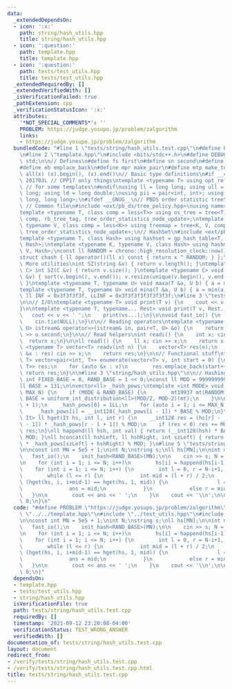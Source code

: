 ```yaml
---
data:
  _extendedDependsOn:
  - icon: ':x:'
    path: string/hash_utils.hpp
    title: string/hash_utils.hpp
  - icon: ':question:'
    path: template.hpp
    title: template.hpp
  - icon: ':question:'
    path: tests/test_utils.hpp
    title: tests/test_utils.hpp
  _extendedRequiredBy: []
  _extendedVerifiedWith: []
  _isVerificationFailed: true
  _pathExtension: cpp
  _verificationStatusIcon: ':x:'
  attributes:
    '*NOT_SPECIAL_COMMENTS*': ''
    PROBLEM: https://judge.yosupo.jp/problem/zalgorithm
    links:
    - https://judge.yosupo.jp/problem/zalgorithm
  bundledCode: "#line 1 \"tests/string/hash_utils.test.cpp\"\n#define PROBLEM \"https://judge.yosupo.jp/problem/zalgorithm\"\
    \n#line 2 \"template.hpp\"\n#include <bits/stdc++.h>\n#define DEBUG 1\nusing namespace\
    \ std;\n\n// Defines\n#define fs first\n#define sn second\n#define pb push_back\n\
    #define eb emplace_back\n#define mpr make_pair\n#define mtp make_tuple\n#define\
    \ all(x) (x).begin(), (x).end()\n// Basic type definitions\n#if __cplusplus ==\
    \ 201703L // CPP17 only things\ntemplate <typename T> using opt_ref = optional<reference_wrapper<T>>;\
    \ // for some templates\n#endif\nusing ll = long long; using ull = unsigned long\
    \ long; using ld = long double;\nusing pii = pair<int, int>; using pll = pair<long\
    \ long, long long>;\n#ifdef __GNUG__\n// PBDS order statistic tree\n#include <ext/pb_ds/assoc_container.hpp>\
    \ // Common file\n#include <ext/pb_ds/tree_policy.hpp>\nusing namespace __gnu_pbds;\n\
    template <typename T, class comp = less<T>> using os_tree = tree<T, null_type,\
    \ comp, rb_tree_tag, tree_order_statistics_node_update>;\ntemplate <typename K,\
    \ typename V, class comp = less<K>> using treemap = tree<K, V, comp, rb_tree_tag,\
    \ tree_order_statistics_node_update>;\n// HashSet\n#include <ext/pb_ds/assoc_container.hpp>\n\
    template <typename T, class Hash> using hashset = gp_hash_table<T, null_type,\
    \ Hash>;\ntemplate <typename K, typename V, class Hash> using hashmap = gp_hash_table<K,\
    \ V, Hash>;\nconst ll RANDOM = chrono::high_resolution_clock::now().time_since_epoch().count();\n\
    struct chash { ll operator()(ll x) const { return x ^ RANDOM; } };\n#endif\n//\
    \ More utilities\nint SZ(string &v) { return v.length(); }\ntemplate <typename\
    \ C> int SZ(C &v) { return v.size(); }\ntemplate <typename C> void UNIQUE(vector<C>\
    \ &v) { sort(v.begin(), v.end()); v.resize(unique(v.begin(), v.end()) - v.begin());\
    \ }\ntemplate <typename T, typename U> void maxa(T &a, U b) { a = max(a, b); }\n\
    template <typename T, typename U> void mina(T &a, U b) { a = min(a, b); }\nconst\
    \ ll INF = 0x3f3f3f3f, LLINF = 0x3f3f3f3f3f3f3f3f;\n#line 3 \"tests/test_utils.hpp\"\
    \n\n// I/O\ntemplate <typename T> void print(T v) {\n    cout << v << '\\n';\n\
    }\n\ntemplate <typename T, typename... Rest> void print(T v, Rest... vs) {\n \
    \   cout << v << ' ';\n    print(vs...);\n}\n\nvoid fast_io() {\n    ios_base::sync_with_stdio(false);\n\
    \    cin.tie(NULL);\n}\n\n// Reading operators\ntemplate <typename T, typename\
    \ U> istream& operator>>(istream& in, pair<T, U> &o) {\n    return in >> o.first\
    \ >> o.second;\n}\n\n// Read helpers\nint readi() {\n    int x; cin >> x;\n  \
    \  return x;\n}\n\nll readl() {\n    ll x; cin >> x;\n    return x;\n}\n\ntemplate\
    \ <typename T> vector<T> readv(int n) {\n    vector<T> res(n);\n    for (auto\
    \ &x : res) cin >> x;\n    return res;\n}\n\n// Functional stuff\ntemplate <typename\
    \ T> vector<pair<int, T>> enumerate(vector<T> v, int start = 0) {\n    vector<pair<int,\
    \ T>> res;\n    for (auto &x : v)\n        res.emplace_back(start++, x);\n   \
    \ return res;\n}\n\n#line 3 \"string/hash_utils.hpp\"\n\n// Hashing stuff\nconst\
    \ int FIXED_BASE = 0, RAND_BASE = 1 << 0;\nconst ll MOD = 999999999999999989;\n\
    ll BASE = 131;\n\nvector<ll> _hash_pows;\ntemplate <int MODE> void init_hash(int\
    \ MAX_N) {\n    if (MODE & RAND_BASE) {\n        mt19937 mt(RANDOM);\n       \
    \ BASE = uniform_int_distribution<ll>(MOD/2, MOD-2)(mt);\n    }\n\n    _hash_pows.resize(MAX_N\
    \ + 1);\n    _hash_pows[0] = 1LL;\n    for (auto i = 1; i <= MAX_N; i++)\n   \
    \     _hash_pows[i] = __int128(_hash_pows[i - 1]) * BASE % MOD;\n}\ntemplate <typename\
    \ It> ll hget(It hs, int l, int r) {\n    __int128 res = (hs[r] - __int128(hs[l\
    \ - 1]) * _hash_pows[r - l + 1]) % MOD;\n    if (res < 0) res += MOD;\n    return\
    \ res;\n}\nll happend(ll hsh, int val) { return (__int128(hsh) * BASE + val) %\
    \ MOD; }\nll hconcat(ll hshLeft, ll hshRight, int szLeft) { return (__int128(hshLeft)\
    \ * _hash_pows[szLeft] + hshRight) % MOD; }\n#line 5 \"tests/string/hash_utils.test.cpp\"\
    \n\nconst int MN = 5e5 + 1;\nint N;\nstring s;\nll hs[MN];\n\nint main() {\n \
    \   fast_io();\n    init_hash<RAND_BASE>(MN);\n\n    cin >> s; N = s.length();\n\
    \n    for (int i = 1; i <= N; i++)\n        hs[i] = happend(hs[i-1], s[i-1]);\n\
    \    for (int i = 1; i <= N; i++) {\n        int l = 0, r = N-i+1, ans = 0;\n\
    \        while (l <= r) {\n            int mid = (l + r) / 2;\n            if\
    \ (hget(hs, i, i+mid-1) == hget(hs, 1, mid)) {\n                l = mid+1;\n \
    \               ans = mid;\n            }\n            else r = mid-1;\n     \
    \   }\n\n        cout << ans << ' ';\n    }\n    cout << '\\n';\n\n    return\
    \ 0;\n}\n"
  code: "#define PROBLEM \"https://judge.yosupo.jp/problem/zalgorithm\"\n#include\
    \ \"../../template.hpp\"\n#include \"../test_utils.hpp\"\n#include \"../../string/hash_utils.hpp\"\
    \n\nconst int MN = 5e5 + 1;\nint N;\nstring s;\nll hs[MN];\n\nint main() {\n \
    \   fast_io();\n    init_hash<RAND_BASE>(MN);\n\n    cin >> s; N = s.length();\n\
    \n    for (int i = 1; i <= N; i++)\n        hs[i] = happend(hs[i-1], s[i-1]);\n\
    \    for (int i = 1; i <= N; i++) {\n        int l = 0, r = N-i+1, ans = 0;\n\
    \        while (l <= r) {\n            int mid = (l + r) / 2;\n            if\
    \ (hget(hs, i, i+mid-1) == hget(hs, 1, mid)) {\n                l = mid+1;\n \
    \               ans = mid;\n            }\n            else r = mid-1;\n     \
    \   }\n\n        cout << ans << ' ';\n    }\n    cout << '\\n';\n\n    return\
    \ 0;\n}"
  dependsOn:
  - template.hpp
  - tests/test_utils.hpp
  - string/hash_utils.hpp
  isVerificationFile: true
  path: tests/string/hash_utils.test.cpp
  requiredBy: []
  timestamp: '2021-09-12 23:20:08-04:00'
  verificationStatus: TEST_WRONG_ANSWER
  verifiedWith: []
documentation_of: tests/string/hash_utils.test.cpp
layout: document
redirect_from:
- /verify/tests/string/hash_utils.test.cpp
- /verify/tests/string/hash_utils.test.cpp.html
title: tests/string/hash_utils.test.cpp
---
```

